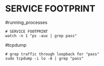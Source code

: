 # SERVICE FOOTPRINT
#running_processes
```
# SERVICE FOOTPRINT
watch -n 1 "ps -aux | grep pass"
```

#tcpdump
```
# grep traffic through loopback for "pass"
sudo tcpdump -i lo -A | grep "pass"
```